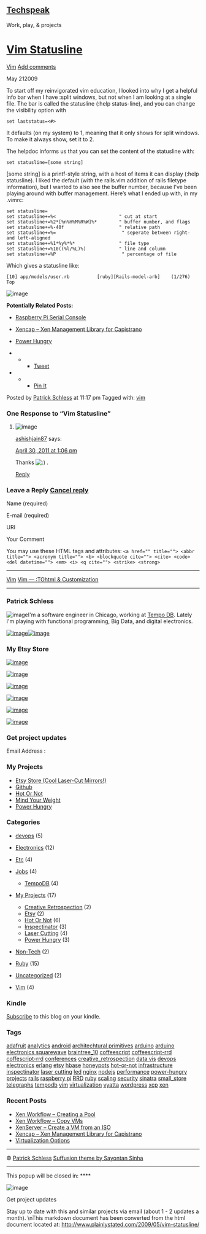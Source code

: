 [Techspeak](http://www.plainlystated.com)
-----------------------------------------

Work, play, & projects

[Vim Statusline](http://www.plainlystated.com/2009/05/vim-statusline/ "Vim Statusline")
=======================================================================================

[Vim](http://www.plainlystated.com/category/vim/ "View all posts in Vim")
[Add comments](#respond)

May 212009

To start off my reinvigorated vim education, I looked into why I get a
helpful info bar when I have :split windows, but not when I am looking
at a single file. The bar is called the statusline (:help status-line),
and you can change the visibility option with

~~~~ {.bash:nogutter name="code"}
set laststatus=<#>
~~~~

It defaults (on my system) to 1, meaning that it only shows for split
windows. To make it always show, set it to 2.

The helpdoc informs us that you can set the content of the statusline
with:

~~~~ {.bash:nogutter name="code"}
set statusline=[some string]
~~~~

[some string] is a printf-style string, with a host of items it can
display (:help statusline). I liked the default (with the rails.vim
addition of rails filetype information), but I wanted to also see the
buffer number, because I’ve been playing around with buffer management.
Here’s what I ended up with, in my .vimrc:

~~~~ {.bash:nogutter name="code"}
set statusline=
set statusline+=%<                       " cut at start
set statusline+=%2*[%n%H%M%R%W]%*        " buffer number, and flags
set statusline+=%-40f                    " relative path
set statusline+=%=                        " seperate between right- and left-aligned
set statusline+=%1*%y%*%*                " file type
set statusline+=%10((%l/%L)%)            " line and column
set statusline+=%P                        " percentage of file
~~~~

Which gives a statusline like:

~~~~ {.bash:nogutter name="code"}
[10] app/models/user.rb          [ruby][Rails-model-arb]    (1/276) Top
~~~~

![image](https://blogger.googleusercontent.com/tracker/3652396591108344112-1842747691897300122?l=techspeak.plainlystated.com)

**Potentially Related Posts:**

-   [Raspberry Pi Serial
    Console](http://www.plainlystated.com/2013/06/raspberry-pi-serial-console/)
-   [Xencap – Xen Management Library for
    Capistrano](http://www.plainlystated.com/2014/02/xencap-xen-management-library-for-capistrano/)
-   [Power Hungry](http://www.plainlystated.com/2011/03/power-hungry/)

-   -   -   [Tweet](http://twitter.com/share)
-   -   -   [Pin
    It](http://pinterest.com/pin/create/button/?url=http%3A%2F%2Fwww.plainlystated.com%2F2009%2F05%2Fvim-statusline%2F&media=https://blogger.googleusercontent.com/tracker/3652396591108344112-1842747691897300122?l=techspeak.plainlystated.com)

Posted by [Patrick
Schless](https://plus.google.com/115400410265302012028?rel=author) at
11:17 pm Tagged with: [vim](http://www.plainlystated.com/tag/vim-2/)

### One Response to “Vim Statusline”

1.  ![image](http://0.gravatar.com/avatar/41dc3e007986c35dc46763689fa93174?s=48&d=http%3A%2F%2F0.gravatar.com%2Favatar%2Fad516503a11cd5ca435acc9bb6523536%3Fs%3D48&r=PG)

    [ashishjain87](http://www.blogger.com/profile/06542784368135747048)
    says:

    [April 30, 2011 at 1:06
    pm](http://www.plainlystated.com/2009/05/vim-statusline/#comment-15)

    Thanks
    ![:)](http://www.plainlystated.com/wp-includes/images/smilies/icon_smile.gif)
    .

    [Reply](/2009/05/vim-statusline/?replytocom=15#respond)

### Leave a Reply [Cancel reply](/2009/05/vim-statusline/#respond)

Name (required)

E-mail (required)

URI

Your Comment

You may use these HTML tags and attributes:
`<a href="" title=""> <abbr title=""> <acronym title=""> <b> <blockquote cite=""> <cite> <code> <del datetime=""> <em> <i> <q cite=""> <strike> <strong> `

  -------------------------------------------------- -------------------------------------------------------------------------------------------------
  [Vim](http://www.plainlystated.com/2009/05/vim/)   [Vim — :TOhtml & Customization](http://www.plainlystated.com/2009/08/vim-tohtml-customization/)
  -------------------------------------------------- -------------------------------------------------------------------------------------------------

### Patrick Schless

![image](http://www.gravatar.com/avatar/c5db263a6ae197faa10af218fe8e1d30?s=80)I'm
a software engineer in Chicago, working at [Tempo
DB](http://tempo-db.com/). Lately I'm playing with functional
programming, Big Data, and digital electronics.

[![image](http://www.plainlystated.com/wp-content/plugins/about-me-3000/feedburner.png)](http://feeds2.feedburner.com/plainlystated/xtwL)[![image](http://www.plainlystated.com/wp-content/plugins/about-me-3000/twitter.png)](http://twitter.com/plainlystated)

### My Etsy Store

[![image](http://img0.etsystatic.com/001/0/6441123/il_75x75.366972576_szze.jpg)](http://www.etsy.com/listing/107222507/washington-state-mirror?utm_source=custometsywidgetword&utm_medium=api&utm_campaign=api "Washington State Mirror")

[![image](http://img0.etsystatic.com/001/0/6441123/il_75x75.371540656_8ouy.jpg)](http://www.etsy.com/listing/108459526/diamond-mirrors?utm_source=custometsywidgetword&utm_medium=api&utm_campaign=api "Diamond Mirrors")

[![image](http://img1.etsystatic.com/007/0/6441123/il_75x75.371546877_dcu4.jpg)](http://www.etsy.com/listing/108458600/heart-mirrors?utm_source=custometsywidgetword&utm_medium=api&utm_campaign=api "Heart Mirrors")

[![image](http://img0.etsystatic.com/001/0/6441123/il_75x75.373271648_48k8.jpg)](http://www.etsy.com/listing/108923889/iowa-mirror?utm_source=custometsywidgetword&utm_medium=api&utm_campaign=api "Iowa Mirror")

[![image](http://img1.etsystatic.com/004/0/6441123/il_75x75.366451783_ndsn.jpg)](http://www.etsy.com/listing/107078095/flowering-vine-mirror?utm_source=custometsywidgetword&utm_medium=api&utm_campaign=api "Flowering Vine Mirror")

[![image](http://img0.etsystatic.com/000/0/6441123/il_75x75.314573986.jpg)](http://www.etsy.com/listing/93668273/acapulco-sunburst-mirror?utm_source=custometsywidgetword&utm_medium=api&utm_campaign=api "Acapulco Sunburst Mirror")

[](http://PlainlyStated.etsy.com "Etsy Store")

### Get project updates

Email Address :

### My Projects

-   [Etsy Store (Cool Laser-Cut
    Mirrors!)](http://www.etsy.com/shop/PlainlyStated)
-   [Github](https://github.com/plainlystated)
-   [Hot Or Not](http://hot-or-not.plainlystated.com)
-   [Mind Your Weight](http://www.mindyourweight.com)
-   [Power Hungry](http://power-hungry.plainlystated.com)

### Categories

-   [devops](http://www.plainlystated.com/category/devops/) (5)
-   [Electronics](http://www.plainlystated.com/category/electronics-2/)
    (12)
-   [Etc](http://www.plainlystated.com/category/etc/) (4)
-   [Jobs](http://www.plainlystated.com/category/jobs/) (4)
    -   [TempoDB](http://www.plainlystated.com/category/jobs/tempodb/)
        (4)

-   [My Projects](http://www.plainlystated.com/category/my-projects/)
    (17)
    -   [Creative
        Retrospection](http://www.plainlystated.com/category/my-projects/creative-retrospection/)
        (2)
    -   [Etsy](http://www.plainlystated.com/category/my-projects/etsy-my-projects/)
        (2)
    -   [Hot Or
        Not](http://www.plainlystated.com/category/my-projects/my-projects-hot-or-not/)
        (6)
    -   [Inspectinator](http://www.plainlystated.com/category/my-projects/my-projects-inspectinator/)
        (3)
    -   [Laser
        Cutting](http://www.plainlystated.com/category/my-projects/laser-cutting/)
        (4)
    -   [Power
        Hungry](http://www.plainlystated.com/category/my-projects/my-projects-power-hungry/)
        (3)

-   [Non-Tech](http://www.plainlystated.com/category/non-tech/) (2)
-   [Ruby](http://www.plainlystated.com/category/ruby/) (15)
-   [Uncategorized](http://www.plainlystated.com/category/uncategorized/)
    (2)
-   [Vim](http://www.plainlystated.com/category/vim/) (4)

### Kindle

[Subscribe](http://www.amazon.com/dp/B005FHS802?tag=plainlystated-20&creative=384349&linkCode=kin)
to this blog on your kindle.

### Tags

[adafruit](http://www.plainlystated.com/tag/adafruit/ "3 topics")
[analytics](http://www.plainlystated.com/tag/analytics/ "2 topics")
[android](http://www.plainlystated.com/tag/android/ "2 topics")
[architechtural
primitives](http://www.plainlystated.com/tag/architechtural-primitives/ "1 topic")
[arduino](http://www.plainlystated.com/tag/arduino/ "10 topics")
[arduino electronics
squarewave](http://www.plainlystated.com/tag/arduino-electronics-squarewave/ "2 topics")
[braintree\_10](http://www.plainlystated.com/tag/braintree_10/ "2 topics")
[coffeescript](http://www.plainlystated.com/tag/coffeescript/ "4 topics")
[coffeescript-rrd](http://www.plainlystated.com/tag/coffeescript-rrd/ "1 topic")
[coffescript-rrd](http://www.plainlystated.com/tag/coffescript-rrd/ "1 topic")
[conferences](http://www.plainlystated.com/tag/conferences/ "1 topic")
[creative\_retrospection](http://www.plainlystated.com/tag/creative_retrospection/ "1 topic")
[data vis](http://www.plainlystated.com/tag/data-vis/ "1 topic")
[devops](http://www.plainlystated.com/tag/devops/ "1 topic")
[electronics](http://www.plainlystated.com/tag/electronics/ "10 topics")
[erlang](http://www.plainlystated.com/tag/erlang/ "2 topics")
[etsy](http://www.plainlystated.com/tag/etsy/ "6 topics")
[hbase](http://www.plainlystated.com/tag/hbase/ "1 topic")
[honeypots](http://www.plainlystated.com/tag/honeypots/ "1 topic")
[hot-or-not](http://www.plainlystated.com/tag/hot-or-not/ "4 topics")
[infrastructure](http://www.plainlystated.com/tag/infrastructure/ "1 topic")
[inspectinator](http://www.plainlystated.com/tag/inspectinator/ "3 topics")
[laser
cutting](http://www.plainlystated.com/tag/laser-cutting-2/ "2 topics")
[led](http://www.plainlystated.com/tag/led/ "3 topics")
[nginx](http://www.plainlystated.com/tag/nginx/ "2 topics")
[nodejs](http://www.plainlystated.com/tag/nodejs/ "3 topics")
[performance](http://www.plainlystated.com/tag/performance/ "2 topics")
[power-hungry](http://www.plainlystated.com/tag/power-hungry/ "1 topic")
[projects](http://www.plainlystated.com/tag/projects/ "8 topics")
[rails](http://www.plainlystated.com/tag/rails/ "3 topics") [raspberry
pi](http://www.plainlystated.com/tag/raspberry-pi/ "2 topics")
[RRD](http://www.plainlystated.com/tag/rrd/ "3 topics")
[ruby](http://www.plainlystated.com/tag/ruby-2/ "13 topics")
[scaling](http://www.plainlystated.com/tag/scaling/ "1 topic")
[security](http://www.plainlystated.com/tag/security/ "1 topic")
[sinatra](http://www.plainlystated.com/tag/sinatra/ "2 topics")
[small\_store](http://www.plainlystated.com/tag/small_store/ "2 topics")
[telegraphs](http://www.plainlystated.com/tag/telegraphs/ "2 topics")
[tempodb](http://www.plainlystated.com/tag/tempodb-2/ "2 topics")
[vim](http://www.plainlystated.com/tag/vim-2/ "3 topics")
[virtualization](http://www.plainlystated.com/tag/virtualization/ "3 topics")
[vyatta](http://www.plainlystated.com/tag/vyatta/ "1 topic")
[wordpress](http://www.plainlystated.com/tag/wordpress/ "1 topic")
[xcp](http://www.plainlystated.com/tag/xcp/ "1 topic")
[xen](http://www.plainlystated.com/tag/xen/ "4 topics")

### Recent Posts

-   [Xen Workflow – Creating a
    Pool](http://www.plainlystated.com/2014/02/xen-workflow-creating-a-pool/ "Xen Workflow – Creating a Pool")
-   [Xen Workflow – Copy
    VMs](http://www.plainlystated.com/2014/02/xen-workflow-copy-vms/ "Xen Workflow – Copy VMs")
-   [XenServer – Create a VM from an
    ISO](http://www.plainlystated.com/2014/02/xenserver-create-a-vm-from-an-iso/ "XenServer – Create a VM from an ISO")
-   [Xencap – Xen Management Library for
    Capistrano](http://www.plainlystated.com/2014/02/xencap-xen-management-library-for-capistrano/ "Xencap – Xen Management Library for Capistrano")
-   [Virtualization
    Options](http://www.plainlystated.com/2014/02/virtualization-options/ "Virtualization Options")

  --------------------------------------------------- -- -------------------------------------------------------------------------------
  © [Patrick Schless](http://www.plainlystated.com)      [Suffusion theme by Sayontan Sinha](http://aquoid.com/news/themes/suffusion/)
  --------------------------------------------------- -- -------------------------------------------------------------------------------

This popup will be closed in: ****

![image](http://www.plainlystated.com/wp-content/plugins/itro-popup/images/close-icon.png "CLOSE")

Get project updates

Stay up to date with this and similar projects via email (about 1 - 2
updates a month).
\nThis markdown document has been converted from the html document located at:
http://www.plainlystated.com/2009/05/vim-statusline/
